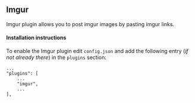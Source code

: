 
## Imgur

Imgur plugin allows you to post imgur images by pasting imgur links.

#### Installation instructions

To enable the Imgur plugin edit ```config.json``` and add the following entry (_if not already there_) in the ```plugins``` section:

```
...
"plugins": [
    ...
    "imgur",
    ...
],
```
